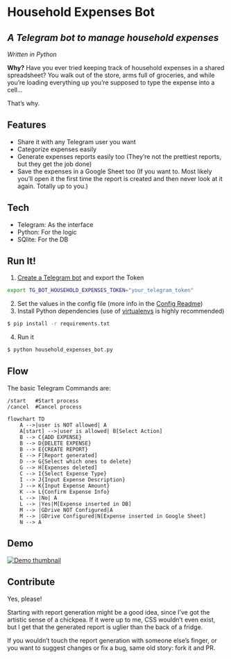 # Household Expenses Bot

## _A Telegram bot to manage household expenses_
_Written in Python_

**Why?** Have you ever tried keeping track of household expenses in a shared spreadsheet? You walk out of the store, arms full of groceries, and while you’re loading everything up you’re supposed to type the expense into a cell…

That’s why. 

## Features

- Share it with any Telegram user you want
- Categorize expenses easily
- Generate expenses reports easily too (They’re not the prettiest reports, but they get the job done)
- Save the expenses in a Google Sheet too (If you want to. Most likely you’ll open it the first time the report is created and then never look at it again. Totally up to you.)

## Tech
- Telegram: As the interface
- Python: For the logic
- SQlite: For the DB

## Run It!
1. [Create a Telegram bot] and export the Token
```sh
export TG_BOT_HOUSEHOLD_EXPENSES_TOKEN="your_telegram_token"
```
2. Set the values in the config file (more info in the [Config Readme])
3. Install Python dependencies (use of [virtualenvs] is highly recommended)
```sh
$ pip install -r requirements.txt
```
4. Run it
```sh
$ python household_expenses_bot.py
```

## Flow
The basic Telegram Commands are:
```
/start   #Start process 
/cancel  #Cancel process
```

```mermaid
flowchart TD
    A -->|user is NOT allowed| A
    A[start] -->|user is allowed| B[Select Action]
    B --> C{ADD EXPENSE}
    B --> D{DELETE EXPENSE}
    B --> E{CREATE REPORT}
    E --> F[Report generated]
    D --> G{Select which ones to delete}
    G --> H[Expenses deleted]
    C --> I{Select Expense Type}
    I --> J{Input Expense Description}
    J --> K{Input Expense Amount}
    K --> L{Confirm Expense Info}
    L --> |No| A
    L --> |Yes|M[Expense inserted in DB]
    M --> |GDrive NOT Configured|A
    M --> |GDrive Configured|N[Expense inserted in Google Sheet]
    N --> A
```

## Demo

[![Demo thumbnail](https://img.youtube.com/vi/JL2d0Yhbewo/0.jpg)](https://www.youtube.com/watch?v=JL2d0Yhbewo)


## Contribute
Yes, please!

Starting with report generation might be a good idea, since I’ve got the artistic sense of a chickpea. If it were up to me, CSS wouldn’t even exist, but I get that the generated report is uglier than the back of a fridge.

If you wouldn’t touch the report generation with someone else’s finger, or you want to suggest changes or fix a bug, same old story: fork it and PR.

[//]: # 
   [Create a Telegram bot]: <https://telegram.me/BotFather>
   [virtualenvs]: <https://virtualenv.pypa.io/en/latest/>
   [Config Readme]: <https://github.com/FedeAlonso/household_expenses_bot/blob/main/conf/README.md>
